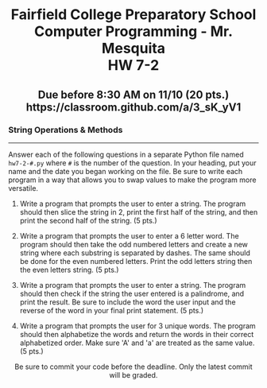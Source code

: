 <h1 align="center">
    Fairfield College Preparatory School<br>
    Computer Programming - Mr. Mesquita<br>
    HW 7-2
</h1>

<h2 align="center">
    Due before 8:30 AM on 11/10 (20 pts.)<br>
    https://classroom.github.com/a/3_sK_yV1
</h2>

### String Operations & Methods

---

Answer each of the following questions in a separate Python file named `hw7-2-#.py` where `#` is the number of the question. In your heading, put your name and the date you began working on the file. Be sure to write each program in a way that allows you to swap values to make the program more versatile.


1. Write a program that prompts the user to enter a string. The program should then slice the string in 2, print the first half of the string, and then print the second half of the string. (5 pts.)

2. Write a program that prompts the user to enter a 6 letter word. The program should then take the odd numbered letters and create a new string where each substring is separated by dashes. The same should be done for the even numbered letters. Print the odd letters string then the even letters string. (5 pts.)

3. Write a program that prompts the user to enter a string. The program should then check if the string the user entered is a palindrome, and print the result. Be sure to include the word the user input and the reverse of the word in your final print statement. (5 pts.)

4. Write a program that prompts the user for 3 unique words. The program should then alphabetize the words and return the words in their correct alphabetized order. Make sure 'A' and 'a' are treated as the same value. (5 pts.)

<p align="center">	Be sure to commit your code before the deadline. Only the latest commit will be graded.</p>
